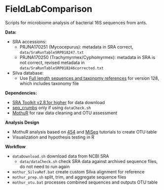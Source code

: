 # FieldLabComparison

Scripts for microbiome analysis of bacterial 16S sequences from ants.

**Data:** 
* SRA accessions:
	* PRJNA170251 (Mycocepurus): metadata in SRA correct, `data/SraRunTableSRP018247.txt`
	* PRJNA170250 (Trachymyrmex/Cyphomyrmex): metadata in SRA is not correct, revised metadata in `data/SraRunTableSRP018246corrected.txt` 
* Silva database:
	* Use [Full length sequences and taxonomy references](https://www.mothur.org/wiki/Silva_reference_files) for version 128, which includes taxonomy file 

**Dependencies:**
* [SRA Toolkit v2.8.1or higher](https://github.com/ncbi/sra-tools) for data download
* [seq_crumbs](https://bioinf.comav.upv.es/seq_crumbs/) only if using `dataCheck.sh` 
* [MothuR](https://mothur.org/wiki/Download_mothur) for raw data cleaning and OTU assessment

**Analysis Design**
* MothuR analysis based on [454](https://www.mothur.org/wiki/454_SOP) and [MiSeq](https://www.mothur.org/wiki/MiSeq_SOP) tutorials to create OTU table
* Visualization and hypothesis testing in R

**Workflow**
* `dataDownload.sh` download data from NCBI SRA 
	* `data/dataCheck.sh` check SRA data against archived sequence files, do not need to run again
* `mothur_SilvaRef.bat` create custom Silva alignment for reference
* `mothur_prep.sh` split, trim, and aggregate sequence files
* `mothur_otu.bat` processes combined sequences and outputs OTU table
